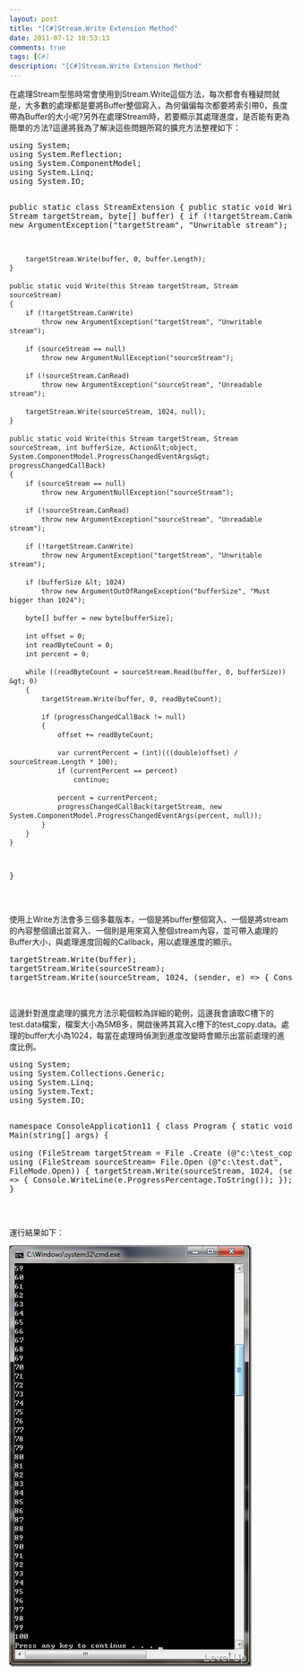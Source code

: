 ```yaml
---
layout: post
title: "[C#]Stream.Write Extension Method"
date: 2011-07-12 10:53:13
comments: true
tags: [C#]
description: "[C#]Stream.Write Extension Method"
---
```

<p>在處理Stream型態時常會使用到Stream.Write這個方法，每次都會有種疑問就是，大多數的處理都是要將Buffer整個寫入，為何偏偏每次都要將索引帶0，長度帶為Buffer的大小呢?另外在處理Stream時，若要顯示其處理進度，是否能有更為簡單的方法?這邊將我為了解決這些問題所寫的擴充方法整裡如下：</p>  <div style="padding-bottom: 0px; margin: 0px; padding-left: 0px; padding-right: 0px; display: inline; float: none; padding-top: 0px" id="scid:812469c5-0cb0-4c63-8c15-c81123a09de7:55a25ee6-2fed-4106-a517-196dbd35f527" class="wlWriterSmartContent"><pre name="code" class="c#">using System;
using System.Reflection;
using System.ComponentModel;
using System.Linq;
using System.IO;

public static class StreamExtension
{
    public static void Write(this Stream targetStream, byte[] buffer)
    {
        if (!targetStream.CanWrite)
            throw new ArgumentException("targetStream", "Unwritable stream");

        targetStream.Write(buffer, 0, buffer.Length);
    }

    public static void Write(this Stream targetStream, Stream sourceStream)
    {
        if (!targetStream.CanWrite)
            throw new ArgumentException("targetStream", "Unwritable stream");

        if (sourceStream == null)
            throw new ArgumentNullException("sourceStream");

        if (!sourceStream.CanRead)
            throw new ArgumentException("sourceStream", "Unreadable stream");

        targetStream.Write(sourceStream, 1024, null);
    }

    public static void Write(this Stream targetStream, Stream sourceStream, int bufferSize, Action&lt;object, System.ComponentModel.ProgressChangedEventArgs&gt; progressChangedCallBack)
    {
        if (sourceStream == null)
            throw new ArgumentNullException("sourceStream");

        if (!sourceStream.CanRead)
            throw new ArgumentException("sourceStream", "Unreadable stream");

        if (!targetStream.CanWrite)
            throw new ArgumentException("targetStream", "Unwritable stream");

        if (bufferSize &lt; 1024)
            throw new ArgumentOutOfRangeException("bufferSize", "Must bigger than 1024");

        byte[] buffer = new byte[bufferSize];

        int offset = 0;
        int readByteCount = 0;
        int percent = 0;

        while ((readByteCount = sourceStream.Read(buffer, 0, bufferSize)) &gt; 0)
        {
            targetStream.Write(buffer, 0, readByteCount);

            if (progressChangedCallBack != null)
            {
                offset += readByteCount;

                var currentPercent = (int)(((double)offset) / sourceStream.Length * 100);
                if (currentPercent == percent)
                    continue;

                percent = currentPercent;
                progressChangedCallBack(targetStream, new System.ComponentModel.ProgressChangedEventArgs(percent, null));
            }
        }
    }
}</pre></div>

<p> </p>

<p>使用上Write方法會多三個多載版本，一個是將buffer整個寫入、一個是將stream的內容整個讀出並寫入、一個則是用來寫入整個stream內容，並可帶入處理的Buffer大小，與處理進度回報的Callback，用以處理進度的顯示。</p>

<div style="padding-bottom: 0px; margin: 0px; padding-left: 0px; padding-right: 0px; display: inline; float: none; padding-top: 0px" id="scid:812469c5-0cb0-4c63-8c15-c81123a09de7:eb0be6eb-7363-4408-bbbe-57ed939f622c" class="wlWriterSmartContent"><pre name="code" class="c#">targetStream.Write(buffer);
targetStream.Write(sourceStream);
targetStream.Write(sourceStream, 1024, (sender, e) =&gt; { Console.WriteLine(e.ProgressPercentage.ToString ()); });</pre></div>

<p> </p>

<p>這邊針對進度處理的擴充方法示範個較為詳細的範例，這邊我會讀取C槽下的test.data檔案，檔案大小為5MB多，開啟後將其寫入c槽下的test_copy.data。處理的buffer大小為1024，每當在處理時偵測到進度改變時會顯示出當前處理的進度比例。</p>

<div style="padding-bottom: 0px; margin: 0px; padding-left: 0px; padding-right: 0px; display: inline; float: none; padding-top: 0px" id="scid:812469c5-0cb0-4c63-8c15-c81123a09de7:9582dfdd-f015-42ee-9521-7d09a83a8ee6" class="wlWriterSmartContent"><pre name="code" class="c#">using System;
using System.Collections.Generic;
using System.Linq;
using System.Text;
using System.IO;

namespace ConsoleApplication11
{
    class Program
    {
        static void Main(string[] args)
        {            
                using (FileStream targetStream = File .Create (@"c:\test_copy.dat"))
                {
                    using (FileStream sourceStream= File.Open (@"c:\test.dat", FileMode.Open))
                    {
                        targetStream.Write(sourceStream, 1024, (sender, e) =&gt; { Console.WriteLine(e.ProgressPercentage.ToString()); });
                    }
                }
        }
    }
}</pre></div>

<p> </p>

<p>運行結果如下：</p>

<p><img style="border-bottom: 0px; border-left: 0px; border-top: 0px; border-right: 0px" border="0" alt="image" src="\images\posts\31519\image_thumb.png" width="433" height="751" /></p>